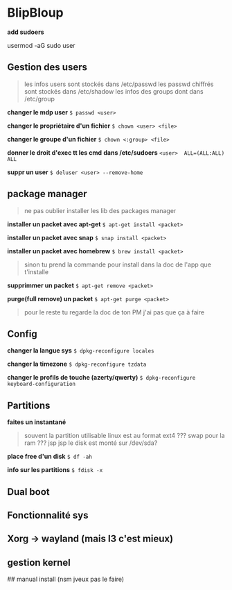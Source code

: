 # BlipBloup  

**add sudoers**

usermod -aG sudo user <!-- ajoute user au groupe sudo --->


## Gestion des users
> les infos users sont stockés dans /etc/passwd
> les passwd chiffrés sont stockés dans /etc/shadow
> les infos des groups dont dans /etc/group

**changer le mdp user**
`$ passwd <user>`

**changer le propriétaire d'un fichier**
`$ chown <user> <file>`

**changer le groupe d'un fichier**
`$ chown <:group> <file>`

**donner le droit d'exec tt les cmd**
__dans /etc/sudoers__
`<user>  ALL=(ALL:ALL) ALL`

**suppr un user**
`$ deluser <user> --remove-home`


## package manager

> ne pas oublier installer les lib des packages manager

**installer un packet avec apt-get**
`$ apt-get install <packet>`

**installer un packet avec snap**
`$ snap install <packet>`

**installer un packet avec homebrew**
`$ brew install <packet>`

> sinon tu prend la commande pour install dans la doc de l'app que t'installe

**supprimmer un packet**
`$ apt-get remove <packet>`

**purge(full remove) un packet**
`$ apt-get purge <packet>`

> pour le reste tu regarde la doc de ton PM j'ai pas que ça à faire


## Config

**changer la langue sys**
`$ dpkg-reconfigure locales`

**changer la timezone**
`$ dpkg-reconfigure tzdata`

**changer le profils de touche (azerty/qwerty)**
`$ dpkg-reconfigure keyboard-configuration`


## Partitions

**faites un instantané**

> souvent la partition utilisable linux est au format ext4
> ??? swap pour la ram ???
> jsp
> jsp
> le disk est monté sur /dev/sda?

**place free d'un disk**
`$ df -ah`

**info sur les partitions**
`$ fdisk -x`




## Dual boot


## Fonctionnalité sys


## Xorg -> wayland (mais I3 c'est mieux)


## gestion kernel


## manual install (nsm jveux pas le faire)


